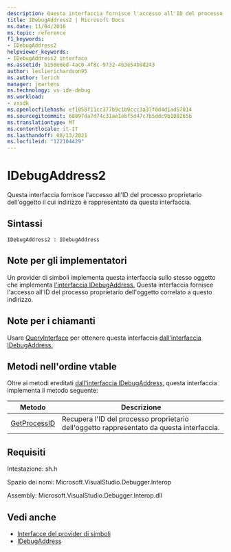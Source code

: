 ```yaml
---
description: Questa interfaccia fornisce l'accesso all'ID del processo proprietario dell'oggetto il cui indirizzo è rappresentato da questa interfaccia.
title: IDebugAddress2 | Microsoft Docs
ms.date: 11/04/2016
ms.topic: reference
f1_keywords:
- IDebugAddress2
helpviewer_keywords:
- IDebugAddress2 interface
ms.assetid: b150e0ed-4ac0-4f8c-9732-4b3e54b9d243
author: leslierichardson95
ms.author: lerich
manager: jmartens
ms.technology: vs-ide-debug
ms.workload:
- vssdk
ms.openlocfilehash: ef1058f11cc377b9c1b0ccc3a37f0d4d1ad57014
ms.sourcegitcommit: 68897da7d74c31ae1ebf5d47c7b5ddc9b108265b
ms.translationtype: MT
ms.contentlocale: it-IT
ms.lasthandoff: 08/13/2021
ms.locfileid: "122104429"
---
```

# <a name="idebugaddress2"></a>IDebugAddress2
Questa interfaccia fornisce l'accesso all'ID del processo proprietario dell'oggetto il cui indirizzo è rappresentato da questa interfaccia.

## <a name="syntax"></a>Sintassi

```
IDebugAddress2 : IDebugAddress
```

## <a name="notes-for-implementers"></a>Note per gli implementatori
 Un provider di simboli implementa questa interfaccia sullo stesso oggetto che implementa [l'interfaccia IDebugAddress.](../../../extensibility/debugger/reference/idebugaddress.md) Questa interfaccia fornisce l'accesso all'ID del processo proprietario dell'oggetto correlato a questo indirizzo.

## <a name="notes-for-callers"></a>Note per i chiamanti
 Usare [QueryInterface](/cpp/atl/queryinterface) per ottenere questa interfaccia [dall'interfaccia IDebugAddress.](../../../extensibility/debugger/reference/idebugaddress.md)

## <a name="methods-in-vtable-order"></a>Metodi nell'ordine vtable
 Oltre ai metodi ereditati [dall'interfaccia IDebugAddress,](../../../extensibility/debugger/reference/idebugaddress.md) questa interfaccia implementa il metodo seguente:

|Metodo|Descrizione|
|------------|-----------------|
|[GetProcessID](../../../extensibility/debugger/reference/idebugaddress2-getprocessid.md)|Recupera l'ID del processo proprietario dell'oggetto rappresentato da questa interfaccia.|

## <a name="requirements"></a>Requisiti
 Intestazione: sh.h

 Spazio dei nomi: Microsoft.VisualStudio.Debugger.Interop

 Assembly: Microsoft.VisualStudio.Debugger.Interop.dll

## <a name="see-also"></a>Vedi anche
- [Interfacce del provider di simboli](../../../extensibility/debugger/reference/symbol-provider-interfaces.md)
- [IDebugAddress](../../../extensibility/debugger/reference/idebugaddress.md)
